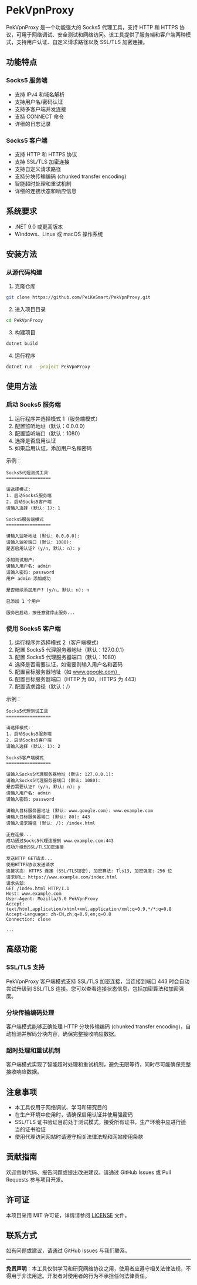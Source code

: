 # PekVpnProxy

PekVpnProxy 是一个功能强大的 Socks5 代理工具，支持 HTTP 和 HTTPS 协议，可用于网络调试、安全测试和网络访问。该工具提供了服务端和客户端两种模式，支持用户认证、自定义请求路径以及 SSL/TLS 加密连接。

## 功能特点

### Socks5 服务端
- 支持 IPv4 和域名解析
- 支持用户名/密码认证
- 支持多客户端并发连接
- 支持 CONNECT 命令
- 详细的日志记录

### Socks5 客户端
- 支持 HTTP 和 HTTPS 协议
- 支持 SSL/TLS 加密连接
- 支持自定义请求路径
- 支持分块传输编码 (chunked transfer encoding)
- 智能超时处理和重试机制
- 详细的连接状态和响应信息

## 系统要求

- .NET 9.0 或更高版本
- Windows、Linux 或 macOS 操作系统

## 安装方法

### 从源代码构建

1. 克隆仓库
```bash
git clone https://github.com/PeiKeSmart/PekVpnProxy.git
```

2. 进入项目目录
```bash
cd PekVpnProxy
```

3. 构建项目
```bash
dotnet build
```

4. 运行程序
```bash
dotnet run --project PekVpnProxy
```

## 使用方法

### 启动 Socks5 服务端

1. 运行程序并选择模式 1（服务端模式）
2. 配置监听地址（默认：0.0.0.0）
3. 配置监听端口（默认：1080）
4. 选择是否启用认证
5. 如果启用认证，添加用户名和密码

示例：
```
Socks5代理测试工具
=================

请选择模式:
1. 启动Socks5服务端
2. 启动Socks5客户端
请输入选择 (默认: 1): 1

Socks5服务端模式
=================

请输入监听地址 (默认: 0.0.0.0): 
请输入监听端口 (默认: 1080): 
是否启用认证? (y/n, 默认: n): y

添加测试用户:
请输入用户名: admin
请输入密码: password
用户 admin 添加成功

是否继续添加用户? (y/n, 默认: n): n

已添加 1 个用户

服务已启动，按任意键停止服务...
```

### 使用 Socks5 客户端

1. 运行程序并选择模式 2（客户端模式）
2. 配置 Socks5 代理服务器地址（默认：127.0.0.1）
3. 配置 Socks5 代理服务器端口（默认：1080）
4. 选择是否需要认证，如需要则输入用户名和密码
5. 配置目标服务器地址（如 www.google.com）
6. 配置目标服务器端口（HTTP 为 80，HTTPS 为 443）
7. 配置请求路径（默认：/）

示例：
```
Socks5代理测试工具
=================

请选择模式:
1. 启动Socks5服务端
2. 启动Socks5客户端
请输入选择 (默认: 1): 2

Socks5客户端模式
=================

请输入Socks5代理服务器地址 (默认: 127.0.0.1): 
请输入Socks5代理服务器端口 (默认: 1080): 
是否需要认证? (y/n, 默认: n): y
请输入用户名: admin
请输入密码: password

请输入目标服务器地址 (默认: www.google.com): www.example.com
请输入目标服务器端口 (默认: 80): 443
请输入请求路径 (默认: /): /index.html

正在连接...
成功通过Socks5代理连接到 www.example.com:443
成功升级到SSL/TLS加密连接

发送HTTP GET请求...
使用HTTPS协议发送请求
连接状态: HTTPS 连接 (SSL/TLS加密), 加密算法: Tls13, 加密强度: 256 位
请求URL: https://www.example.com/index.html
请求头部:
GET /index.html HTTP/1.1
Host: www.example.com
User-Agent: Mozilla/5.0 PekVpnProxy
Accept: text/html,application/xhtml+xml,application/xml;q=0.9,*/*;q=0.8
Accept-Language: zh-CN,zh;q=0.9,en;q=0.8
Connection: close

...
```

## 高级功能

### SSL/TLS 支持

PekVpnProxy 客户端模式支持 SSL/TLS 加密连接，当连接到端口 443 时会自动尝试升级到 SSL/TLS 连接。您可以查看连接状态信息，包括加密算法和加密强度。

### 分块传输编码处理

客户端模式能够正确处理 HTTP 分块传输编码 (chunked transfer encoding)，自动检测并解码分块内容，确保完整接收响应数据。

### 超时处理和重试机制

客户端模式实现了智能超时处理和重试机制，避免无限等待，同时尽可能确保完整接收响应数据。

## 注意事项

- 本工具仅用于网络调试、学习和研究目的
- 在生产环境中使用时，请确保启用认证并使用强密码
- SSL/TLS 证书验证目前处于测试模式，接受所有证书，生产环境中应进行适当的证书验证
- 使用代理访问网站时请遵守相关法律法规和网站使用条款

## 贡献指南

欢迎贡献代码、报告问题或提出改进建议。请通过 GitHub Issues 或 Pull Requests 参与项目开发。

## 许可证

本项目采用 MIT 许可证，详情请参阅 [LICENSE](LICENSE) 文件。

## 联系方式

如有问题或建议，请通过 GitHub Issues 与我们联系。

---

**免责声明**：本工具仅供学习和研究网络协议之用，使用者应遵守相关法律法规，不得用于非法用途。开发者对使用者的行为不承担任何法律责任。
